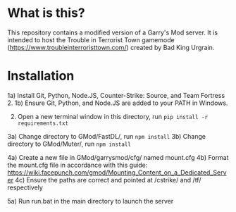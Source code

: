 # What is this?
This repository contains a modified version of a Garry's Mod server. It is intended to host the Trouble in Terrorist Town gamemode (https://www.troubleinterroristtown.com/) created by Bad King Urgrain.

# Installation
1a) Install Git, Python, Node.JS, Counter-Strike: Source, and Team Fortress 2.
1b) Ensure Git, Python, and Node.JS are added to your PATH in Windows.

2) Open a new terminal window in this directory, run `pip install -r requirements.txt`

3a) Change directory to GMod/FastDL/, run `npm install`
3b) Change directory to GMod/Muter/, run `npm install`

4a) Create a new file in GMod/garrysmod/cfg/ named mount.cfg
4b) Format the mount.cfg file in accordance with this guide: https://wiki.facepunch.com/gmod/Mounting_Content_on_a_Dedicated_Server
4c) Ensure the paths are correct and pointed at /cstrike/ and /tf/ respectively

5a) Run run.bat in the main directory to launch the server